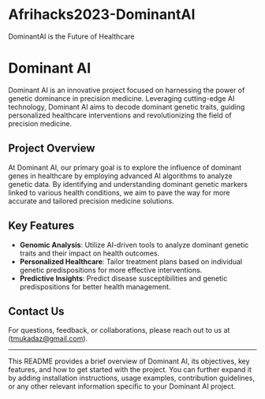 # Afrihacks2023-DominantAI
DominantAI is the Future of Healthcare 

# Dominant AI

Dominant AI is an innovative project focused on harnessing the power of genetic dominance in precision medicine. Leveraging cutting-edge AI technology, Dominant AI aims to decode dominant genetic traits, guiding personalized healthcare interventions and revolutionizing the field of precision medicine.

## Project Overview

At Dominant AI, our primary goal is to explore the influence of dominant genes in healthcare by employing advanced AI algorithms to analyze genetic data. By identifying and understanding dominant genetic markers linked to various health conditions, we aim to pave the way for more accurate and tailored precision medicine solutions.

## Key Features

- **Genomic Analysis**: Utilize AI-driven tools to analyze dominant genetic traits and their impact on health outcomes.
- **Personalized Healthcare**: Tailor treatment plans based on individual genetic predispositions for more effective interventions.
- **Predictive Insights**: Predict disease susceptibilities and genetic predispositions for better health management.


## Contact Us

For questions, feedback, or collaborations, please reach out to us at (tmukadaz@gmail.com).

---

This README provides a brief overview of Dominant AI, its objectives, key features, and how to get started with the project. You can further expand it by adding installation instructions, usage examples, contribution guidelines, or any other relevant information specific to your Dominant AI project.
